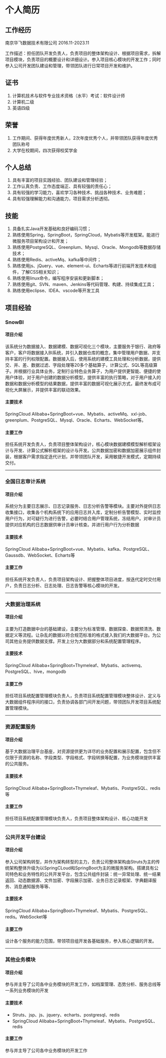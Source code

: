 # 个人简历

## 工作经历

南京华飞数据技术有限公司  2016.11-2023.11

工作描述：担任团队开发负责人，负责项目的整体架构设计、根据项目需求，拆解项目模块，负责项目的概要设计和详细设计。参入项目核心模块的开发工作；同时参入公司开发团队建设和管理，带领团队进行日常项目开发和维护。

## 证书

1. 计算机技术与软件专业技术资格（水平）考试：软件设计师
2. 计算机二级
3. 英语四级

## 荣誉

1. 工作期间、获得年度优秀新人，2次年度优秀个人，并带领团队获得年度优秀团队称号
2. 大学在校期间，四次获得校奖学金

## 个人总结

1. 具有丰富的项目实践经验、团队建设和管理经验；
2. 工作认真负责、工作态度端正、具有较强的责任心；
3. 具有较强的学习能力，喜欢学习各种技术、挑战各种技术、业务难题；
4. 具有较强理解能力和沟通能力，项目需求分析透彻。

## 技能

1. 具备扎实Java开发基础和良好编码习惯；
2. 熟练使用Spring，SpringBoot，SpringCloud，Mybatis等开发框架。能进行微服务项目架构设计和开发；
3. 熟练使用PostgreSQL、Greenplum、Mysql、Oracle、Mongodb等数据存储技术；
4. 熟练使用Redis、activeMq、kafka等中间件；
5. 熟练使用js、jQuery、vue、element-ui、Echarts等进行前端开发技术和组件，了解CSS相关知识；
6. 熟练使用linux命令，编写程序安装和更新脚本；
7. 熟练使用git、SVN、maven、Jenkins等代码管理、构建、持续集成工具；
8. 熟练使用eclipse、IDEA、vscode等开发工具

## 项目经验

### SnowBI

#### 项目介绍
该系统分为数据接入、数据建模、数据可视化三个模块，主要服务于银行、政府等客户，客户将数据接入BI系统，并引入数据仓库的概念，集中管理用户数据、并支持丰富的行列权限配置。数据接入后，使用系统的建模工具处理和分析数据，提供交、并、差、数据过滤、字段处理等20多个基础算子，计算公式、SQL等高级算子。并根据行业具体业务，定制行业特色业务算子，为用户提供更智能、便捷的使用户体验，对于用户创建的数据分析模型，提供丰富的执行策略，对于用户接入的数据和数据分析模型的结果数据，提供丰富的数据可视化展示方式，最终发布成可视化大屏展示，并提供丰富的联动效果。
#### 主要技术
SpringCloud Alibaba+SpringBoot+vue、Mybatis、activeMq、xxl-job、greenplum、PostgreSQL、Mysql、Oracle、Echarts、WebSocket等。
#### 主要工作
担任系统开发负责人，负责项目整体架构设计，核心模块数据建模模型解析框架设计与开发、计算公式解析框架的设计与开发。公共数据加密和数据加密展示组件封装，根据客户需求指定迭代计划，并带领团队开发，采用敏捷开发模式，定期持续交付。

----

### 全国日志审计系统

#### 项目介绍   
系统分为主要日志展示、日志记录服务、日志分析告警等模块。主要对外提供日志收集接口，收集各个机构系统下的应用日志并入库，定制分析告警模型、实时监控用户行为，对可疑行为进行告警，必要时结合用户管理系统，冻结用户。对审计员提供对应机构的日志数据供审计员审计核查。并进行用户行为分析数据
#### 主要技术
SpringCloud Alibaba+SpringBoot+vue、Mybatis、kafka、PostgreSQL、Gaussdb、WebSocket、Echarts等
#### 主要工作
担任系统开发负责人，负责项目架构设计、把握整体项目进度，按迭代定时交付用户，负责日志分析、日志处理、日志告警等核心模块的开发。

----

### 大数据治理系统

#### 项目介绍
主要为打造数据中台的基础建设，主要分为标准管理、数据探查、数据预清洗、数据定义等流程。让杂乱的数据以符合规范标准的格式接入我们的大数据平台。为公司其他业务提供数据支撑。开发上分为大数据部分和系统配置管理程序。
#### 主要技术
SpringCloud Alibaba+SpringBoot+Thymeleaf、Mybatis、activemq、PostgreSQL、hive，mongodb
#### 主要工作
担任项目系统配置管理模块负责人，负责项目系统配置管理模块整体设计、定义与大数据组件程序间的接口，负责协调各部门间开发问题，带领团队开发项目系统配置管理模块。

----

### 资源配置服务

#### 项目介绍
基于大数据治理平台基座，对资源提供更为详尽的业务配置和展示配置，包含但不仅限于资源的名称、字段类型、字段格式、字段转换等配置，为业务模块提供丰富的公共服务。
#### 主要技术
SpringCloud Alibaba+SpringBoot+Thymeleaf、Mybatis、PostgreSQL、redis等
#### 主要工作
担任项目系统配置管理模块负责人，负责项目整体架构设计、核心功能开发

----

### 公共开发平台建设
#### 项目介绍
参入公司架构转型，并作为架构转型的主力，负责公司整体架构由Struts为主的传统架构整体升级为以SpringCLoud和SpringBoot为主的微服务架构。搭建具有公司特色和业务特性的公共开发平台，包含公共组件封装：统一异常处理、统一结果返回、动态数据源、文件加密、字段展示加密、业务日志记录框架、字典翻译服务、消息通知服务等等、
#### 主要技术
SpringCloud Alibaba+SpringBoot+Thymeleaf、Mybatis、PostgreSQL、redis。WebSocket等
#### 主要工作
设计各个服务的能力范围，带领项目组开发各基础服务，参入核心逻辑的开发。

----

### 其他业务模块
#### 项目介绍
参与并主导了公司各中业务模块的开发工作，如档案管理、态势分析、服务总线等一系列业务模块的开发
#### 主要技术
* Struts、jsp、js、jquery、echarts、postgresql、redis
* SpringCloud Alibaba+SpringBoot+Thymeleaf、Mybatis、PostgreSQL、redis
#### 主要工作
参与并主导了公司各中业务模块的开发工作